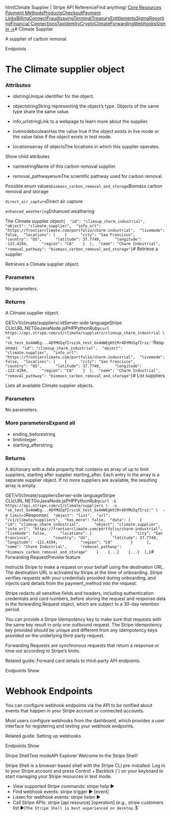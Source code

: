 htmlClimate Supplier | Stripe API Reference[](/api)Find anything/
[Core Resources](#)
[Payment Methods](#)[Products](#)[Checkout](#)[Payment Links](#)[Billing](#)[Connect](#)[Fraud](#)[Issuing](#)[Terminal](#)[Treasury](#)[Entitlements](#)[Sigma](#)[Reporting](#)[Financial Connections](#)[Tax](#)[Identity](#)[Crypto](#)[Climate](#)[Forwarding](#)[Webhooks](#)[Sign in →](https://dashboard.stripe.com/login)# Climate Supplier

A supplier of carbon removal.

Endpoints
# The Climate supplier object

### Attributes

- idstringUnique identifier for the object.


- objectstringString representing the object’s type. Objects of the same type share the same value.


- info_urlstringLink to a webpage to learn more about the supplier.


- livemodebooleanHas the value true if the object exists in live mode or the value false if the object exists in test mode.


- locationsarray of objectsThe locations in which this supplier operates.

Show child attributes
- namestringName of this carbon removal supplier.


- removal_pathwayenumThe scientific pathway used for carbon removal.

Possible enum values`biomass_carbon_removal_and_storage`Biomass carbon removal and storage

`direct_air_capture`Direct air capture

`enhanced_weathering`Enhanced weathering



The Climate supplier object`{  "id": "climsup_charm_industrial",  "object": "climate.supplier",  "info_url": "https://frontierclimate.com/portfolio/charm-industrial",  "livemode": false,  "locations": [    {      "city": "San Francisco",      "country": "US",      "latitude": 37.7749,      "longitude": -122.4194,      "region": "CA"    }  ],  "name": "Charm Industrial",  "removal_pathway": "biomass_carbon_removal_and_storage"}`# Retrieve a supplier

Retrieves a Climate supplier object.

### Parameters

No parameters.

### Returns

A Climate supplier object.

GET/v1/climate/suppliers/:idServer-side languageStripe CLIcURL.NETGoJavaNode.jsPHPPythonRuby[](#)[](#)`curl https://api.stripe.com/v1/climate/suppliers/climsup_charm_industrial \  -u "sk_test_Gx4mWEg...4DYMUIqfIrszsk_test_Gx4mWEgHtCMr4DYMUIqfIrsz:"`Response`{  "id": "climsup_charm_industrial",  "object": "climate.supplier",  "info_url": "https://frontierclimate.com/portfolio/charm-industrial",  "livemode": false,  "locations": [    {      "city": "San Francisco",      "country": "US",      "latitude": 37.7749,      "longitude": -122.4194,      "region": "CA"    }  ],  "name": "Charm Industrial",  "removal_pathway": "biomass_carbon_removal_and_storage"}`# List suppliers

Lists all available Climate supplier objects.

### Parameters

No parameters.

### More parametersExpand all

- ending_beforestring
- limitinteger
- starting_afterstring

### Returns

A dictionary with a data property that contains an array of up to limit suppliers, starting after supplier starting_after. Each entry in the array is a separate supplier object. If no more suppliers are available, the resulting array is empty.

GET/v1/climate/suppliersServer-side languageStripe CLIcURL.NETGoJavaNode.jsPHPPythonRuby[](#)[](#)`curl -G https://api.stripe.com/v1/climate/suppliers \  -u "sk_test_Gx4mWEg...4DYMUIqfIrszsk_test_Gx4mWEgHtCMr4DYMUIqfIrsz:" \  -d limit=3`Response`{  "object": "list",  "url": "/v1/climate/suppliers",  "has_more": false,  "data": [    {      "id": "climsup_charm_industrial",      "object": "climate.supplier",      "info_url": "https://frontierclimate.com/portfolio/charm-industrial",      "livemode": false,      "locations": [        {          "city": "San Francisco",          "country": "US",          "latitude": 37.7749,          "longitude": -122.4194,          "region": "CA"        }      ],      "name": "Charm Industrial",      "removal_pathway": "biomass_carbon_removal_and_storage"    }    {...}    {...}  ],}`# Forwarding RequestPreview feature

Instructs Stripe to make a request on your behalf using the destination URL. The destination URL is activated by Stripe at the time of onboarding. Stripe verifies requests with your credentials provided during onboarding, and injects card details from the payment_method into the request.

Stripe redacts all sensitive fields and headers, including authentication credentials and card numbers, before storing the request and response data in the forwarding Request object, which are subject to a 30-day retention period.

You can provide a Stripe idempotency key to make sure that requests with the same key result in only one outbound request. The Stripe idempotency key provided should be unique and different from any idempotency keys provided on the underlying third-party request.

Forwarding Requests are synchronous requests that return a response or time out according to Stripe’s limits.

Related guide: Forward card details to third-party API endpoints.

Endpoints
Show

# Webhook Endpoints

You can configure webhook endpoints via the API to be notified about events that happen in your Stripe account or connected accounts.

Most users configure webhooks from the dashboard, which provides a user interface for registering and testing your webhook endpoints.

Related guide: Setting up webhooks

Endpoints
Show

Stripe ShellTest modeAPI Explorer[](https://stripe.com/docs/stripe-cli#install)`Welcome to the Stripe Shell!

Stripe Shell is a browser-based shell with the Stripe CLI pre-installed. Log in to your
Stripe account and press Control + Backtick (`) on your keyboard to start managing your Stripe
resources in test mode.

- View supported Stripe commands: stripe help ▶️
- Find webhook events: stripe trigger ▶️ [event]
- Listen for webhook events: stripe listen ▶
- Call Stripe APIs: stripe [api resource] [operation] (e.g., stripe customers list ▶️)`The Stripe Shell is best experienced on desktop.`$`